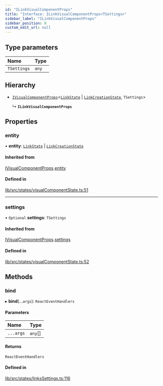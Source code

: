 ```yaml
---
id: "ILinkVisualComponentProps"
title: "Interface: ILinkVisualComponentProps<TSettings>"
sidebar_label: "ILinkVisualComponentProps"
sidebar_position: 0
custom_edit_url: null
---
```


## Type parameters

| Name | Type |
| :------ | :------ |
| `TSettings` | `any` |

## Hierarchy

- [`IVisualComponentProps`](IVisualComponentProps)<[`LinkState`](../classes/LinkState) \| [`LinkCreationState`](../classes/LinkCreationState), `TSettings`\>

  ↳ **`ILinkVisualComponentProps`**

## Properties

### entity

• **entity**: [`LinkState`](../classes/LinkState) \| [`LinkCreationState`](../classes/LinkCreationState)

#### Inherited from

[IVisualComponentProps](IVisualComponentProps).[entity](IVisualComponentProps#entity)

#### Defined in

[lib/src/states/visualComponentState.ts:51](https://github.com/tokarchyn/react-easy-diagram/blob/370fa2c/lib/src/states/visualComponentState.ts#L51)

___

### settings

• `Optional` **settings**: `TSettings`

#### Inherited from

[IVisualComponentProps](IVisualComponentProps).[settings](IVisualComponentProps#settings)

#### Defined in

[lib/src/states/visualComponentState.ts:52](https://github.com/tokarchyn/react-easy-diagram/blob/370fa2c/lib/src/states/visualComponentState.ts#L52)

## Methods

### bind

▸ **bind**(...`args`): `ReactEventHandlers`

#### Parameters

| Name | Type |
| :------ | :------ |
| `...args` | `any`[] |

#### Returns

`ReactEventHandlers`

#### Defined in

[lib/src/states/linksSettings.ts:116](https://github.com/tokarchyn/react-easy-diagram/blob/370fa2c/lib/src/states/linksSettings.ts#L116)
